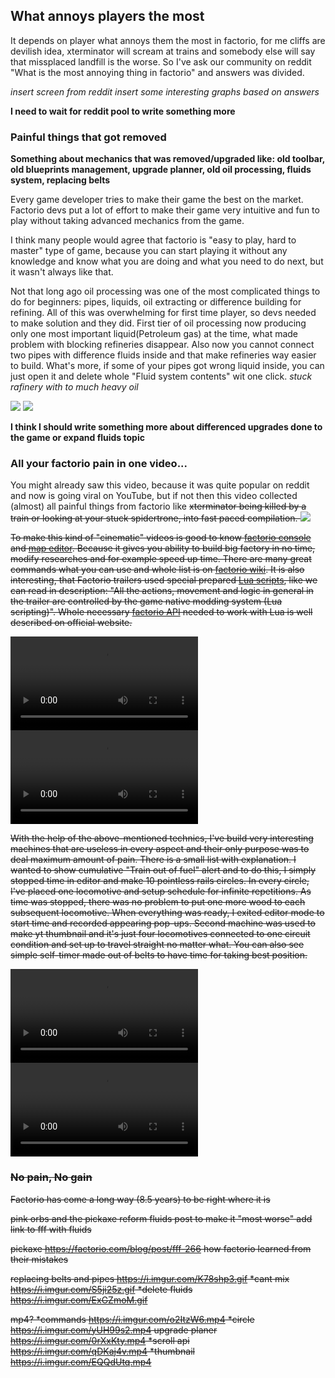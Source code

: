 ## What annoys players the most
It depends on player what annoys them the most in factorio, for me cliffs are devilish idea, xterminator will scream at trains and somebody else will say that missplaced landfill is the worse. So I've ask our community on reddit "What is the most annoying thing in factorio" and answers was divided.

*insert screen from reddit* *insert some interesting graphs based on answers*

**I need to wait for reddit pool to write something more**

### Painful things that got removed
**Something about mechanics that was removed/upgraded like: old toolbar, old blueprints management, upgrade planner, old oil processing, fluids system, replacing belts**

Every game developer tries to make their game the best on the market. Factorio devs put a lot of effort to make their game very intuitive and fun to play without taking advanced mechanics from the game.

I think many people would agree that factorio is "easy to play, hard to master" type of game, because you can start playing it without any knowledge and know what you are doing and what you need to do next, but it wasn't always like that.

Not that long ago oil processing was one of the most complicated things to do for beginners: pipes, liquids, oil extracting or difference building for refining. All of this was overwhelming for first time player, so devs needed to make solution and they did. First tier of oil processing now producing only one most important liquid(Petroleum gas) at the time, what made problem with blocking refineries disappear. Also now you cannot connect two pipes with difference fluids inside and that make refineries way easier to build. What's more, if some of your pipes got wrong liquid inside, you can just open it and delete whole "Fluid system contents" wit one click.
*stuck rafinery with to much heavy oil*

![](https://i.imgur.com/S5ji25z.gif) ![](https://i.imgur.com/ExGZmoM.gif)

**I think I should write something more about differenced upgrades done to the game or expand fluids topic**

### All your factorio pain in one video...
You might already saw this video, because it was quite popular on reddit and now is going viral on YouTube, but if not then this video collected (almost) all painful things from factorio like <s>xterminator<s> being killed by a train or looking at your stuck spidertrone, into fast paced compilation.
![](https://www.youtube.com/watch?v=2MnXgqCxMIg)

To make this kind of "cinematic" videos is good to know [factorio console](https://wiki.factorio.com/Console) and [map editor](https://wiki.factorio.com/Map_editor). Because it gives you ability to build big factory in no time, modify researches and for example speed up time. There are many great commands what you can use and whole list is on [factorio wiki](https://wiki.factorio.com/Console). It is also interesting, that Factorio trailers used special prepared [Lua scripts](https://www.lua.org/about.html), like we can read in description: "All the actions, movement and logic in general in the trailer are controlled by the game native modding system (Lua scripting)". Whole necessary [factorio API](https://lua-api.factorio.com/latest/) needed to work with Lua is well described on official website.

![](https://i.imgur.com/o2ItzW6.mp4) ![](https://i.imgur.com/qDKaj4v.mp4)

With the help of the above-mentioned technics, I've build very interesting machines that are useless in every aspect and their only purpose was to deal maximum amount of pain. There is a small list with explanation.
I wanted to show cumulative "Train out of fuel" alert and to do this, I simply stopped time in editor and make 10 pointless rails circles. In every circle, I've placed one locomotive and setup schedule for infinite repetitions. As time was stopped, there was no problem to put one more wood to each subsequent locomotive. When everything was ready, I exited editor mode to start time and recorded appearing pop-ups.
Second machine was used to make yt thumbnail and it's just four locomotives connected to one circuit condition and set up to travel straight no matter what. You can also see simple self-timer made out of belts to have time for taking best position.


![](https://i.imgur.com/yUH99s2.mp4) ![](https://i.imgur.com/EQQdUtq.mp4)

### No pain, No gain
Factorio has come a long way (8.5 years) to be right where it is


pink orbs and the pickaxe
reform fluids post to make it "most worse"
add link to fff with fluids

pickaxe https://factorio.com/blog/post/fff-266
how factorio learned from their mistakes

replacing belts and pipes https://i.imgur.com/K78shp3.gif
*cant mix https://i.imgur.com/S5ji25z.gif
*delete fluids https://i.imgur.com/ExGZmoM.gif

mp4?
*commands https://i.imgur.com/o2ItzW6.mp4
*circle https://i.imgur.com/yUH99s2.mp4
upgrade planer https://i.imgur.com/0rXxKty.mp4
*scroll api https://i.imgur.com/qDKaj4v.mp4
*thumbnail https://i.imgur.com/EQQdUtq.mp4

![]()
